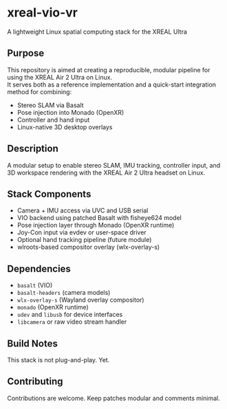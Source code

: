 # xreal-vio-vr

A lightweight Linux spatial computing stack for the XREAL Ultra

## Purpose

This repository is aimed at creating a reproducible, modular pipeline for using the XREAL Air 2 Ultra on Linux.  
It serves both as a reference implementation and a quick-start integration method for combining:

- Stereo SLAM via Basalt
- Pose injection into Monado (OpenXR)
- Controller and hand input
- Linux-native 3D desktop overlays

## Description

A modular setup to enable stereo SLAM, IMU tracking, controller input, and 3D workspace rendering with the XREAL Air 2 Ultra headset on Linux.

## Stack Components

- Camera + IMU access via UVC and USB serial
- VIO backend using patched Basalt with fisheye624 model
- Pose injection layer through Monado (OpenXR runtime)
- Joy-Con input via evdev or user-space driver
- Optional hand tracking pipeline (future module)
- wlroots-based compositor overlay (wlx-overlay-s)

## Dependencies

- `basalt` (VIO)
- `basalt-headers` (camera models)
- `wlx-overlay-s` (Wayland overlay compositor)
- `monado` (OpenXR runtime)
- `udev` and `libusb` for device interfaces
- `libcamera` or raw video stream handler

## Build Notes

This stack is not plug-and-play. Yet.

## Contributing

Contributions are welcome. Keep patches modular and comments minimal.

